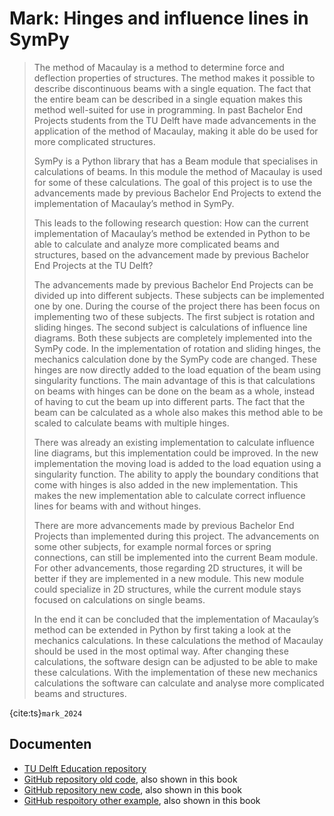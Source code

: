 # Mark: Hinges and influence lines in SymPy

> The method of Macaulay is a method to determine force and deflection properties of structures. The method makes it possible to describe discontinuous beams with a single equation. The fact that the entire beam can be described in a single equation makes this method well-suited for use in programming. In past Bachelor End Projects students from the TU Delft have made advancements in the application of the method of Macaulay, making it able do be used for more complicated structures.
> 
> SymPy is a Python library that has a Beam module that specialises in calculations of beams. In this module the method of Macaulay is used for some of these calculations. The goal of this project is to use the advancements made by previous Bachelor End Projects to extend the implementation of Macaulay’s method
in SymPy.
> 
> This leads to the following research question: How can the current implementation of Macaulay’s method be extended in Python to be able to calculate and analyze more complicated beams and structures, based on the advancement made by previous Bachelor End Projects at the TU Delft?
>
> The advancements made by previous Bachelor End Projects can be divided up into different subjects. These subjects can be implemented one by one. During the course of the project there has been focus on implementing two of these subjects. The first subject is rotation and sliding hinges. The second subject is calculations of influence line diagrams. Both these subjects are completely implemented into the SymPy code.
> In the implementation of rotation and sliding hinges, the mechanics calculation done by the SymPy code are changed. These hinges are now directly added to the load equation of the beam using singularity functions. The main advantage of this is that calculations on beams with hinges can be done on the beam as a whole, instead of having to cut the beam up into different parts. The fact that the beam can be calculated as a whole also makes this method able to be scaled to calculate beams with multiple hinges.
>
> There was already an existing implementation to calculate influence line diagrams, but this implementation could be improved. In the new implementation the moving load is added to the load equation using a singularity function. The ability to apply the boundary conditions that come with hinges is also added in the new implementation. This makes the new implementation able to calculate correct influence lines for beams with and without hinges.
>
> There are more advancements made by previous Bachelor End Projects than implemented during this project. The advancements on some other subjects, for example normal forces or spring connections, can still be implemented into the current Beam module. For other advancements, those regarding 2D structures, it will be better if they are implemented in a new module. This new module could specialize in 2D structures, while the current module stays focused on calculations on single beams.
>
> In the end it can be concluded that the implementation of Macaulay’s method can be extended in Python by first taking a look at the mechanics calculations. In these calculations the method of Macaulay should be used in the most optimal way. After changing these calculations, the software design can be adjusted to be able to make these calculations. With the implementation of these new mechanics calculations the software can calculate and analyse more complicated beams and structures.

{cite:ts}`mark_2024`

## Documenten
- [TU Delft Education repository](https://repository.tudelft.nl/record/uuid:73518fcb-e2a6-4b63-9c6c-22607e11ebe9)
- [GitHub repository old code](https://github.com/mvg2002/BEP_examples_SymPy_1.12), also shown in this book
- [GitHub repository new code](https://github.com/mvg2002/BEP_examples_SymPy_1.14.dev), also shown in this book
- [GitHub respoitory other example](https://github.com/mvg2002/Beam-examples), also shown in this book